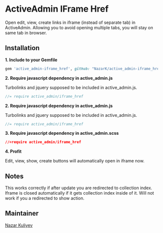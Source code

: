 # ActiveAdmin IFrame Href
Open edit, view, create links in iframe (instead of separate tab) in ActiveAdmin. Allowing you to avoid opening multiple tabs, you will stay on same tab in browser.


## Installation
**1. Include to your Gemfile**
```ruby
gem 'active_admin-iframe_href', github: "NazarK/active_admin-iframe_href"
```

**2. Require javascript dependency in active_admin.js**

Turbolinks and jquery supposed to be included in active_admin.js.

```javascript
//= require active_admin/iframe_href
```


**2. Require javascript dependency in active_admin.js**

Turbolinks and jquery supposed to be included in active_admin.js.

```javascript
//= require active_admin/iframe_href
```

**3. Require javascript dependency in active_admin.scss**

```css
//=require active_admin/iframe_href
```

**4. Profit**

Edit, view, show, create buttons will automatically open in iframe now.

## Notes
This works correctly if after update you are redirected to collection index. Iframe is closed automatically if it gets collection index inside of it. Will not work if you a redirected to show action.



## Maintainer
[Nazar Kuliyev](https://github.com/NazarK)
